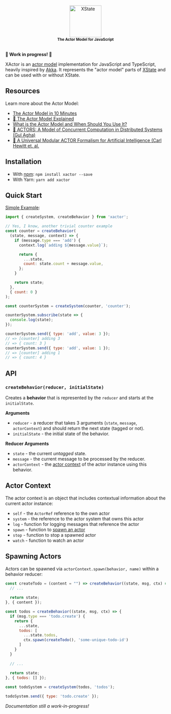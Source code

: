 <p align="center">
  <br />
  <img src="https://s3.amazonaws.com/media-p.slid.es/uploads/174419/images/7647776/xactor-logo.svg" alt="XState" width="100"/>
  <br />
    <sub><strong>The Actor Model for JavaScript</strong></sub>
  <br />
  <br />
</p>

**🚧 Work in progress! 🚧**

XActor is an [actor model](https://en.wikipedia.org/wiki/Actor_model) implementation for JavaScript and TypeScript, heavily inspired by [Akka](https://akka.io/). It represents the "actor model" parts of [XState](https://github.com/davidkpiano/xstate) and can be used with or without XState.

## Resources

Learn more about the Actor Model:

- [The Actor Model in 10 Minutes](https://www.brianstorti.com/the-actor-model/)
- [🎥 The Actor Model Explained](https://www.youtube.com/watch?v=ELwEdb_pD0k)
- [What is the Actor Model and When Should You Use It?](https://mattferderer.com/what-is-the-actor-model-and-when-should-you-use-it)
- [📄 ACTORS: A Model of Concurrent Computation in Distributed Systems (Gul Agha)](https://dspace.mit.edu/handle/1721.1/6952)
- [📄 A Universal Modular ACTOR Formalism for Artificial Intelligence (Carl Hewitt et. al.](https://www.semanticscholar.org/paper/A-Universal-Modular-ACTOR-Formalism-for-Artificial-Hewitt-Bishop/acb2f7040e21cbe456030c8535bc3f2aafe83b02)


## Installation

- With [npm](https://www.npmjs.com/package/xactor): `npm install xactor --save`
- With Yarn: `yarn add xactor`

## Quick Start

[Simple Example](https://codesandbox.io/s/simple-xactor-example-7iyck?file=/src/index.js):
```js
import { createSystem, createBehavior } from 'xactor';

// Yes, I know, another trivial counter example
const counter = createBehavior(
  (state, message, context) => {
    if (message.type === 'add') {
      context.log(`adding ${message.value}`);

      return {
        ...state,
        count: state.count + message.value,
      };
    }

    return state;
  },
  { count: 0 }
);

const counterSystem = createSystem(counter, 'counter');

counterSystem.subscribe(state => {
  console.log(state);
});

counterSystem.send({ type: 'add', value: 3 });
// => [counter] adding 3
// => { count: 3 }
counterSystem.send({ type: 'add', value: 1 });
// => [counter] adding 1
// => { count: 4 }
```

## API

### `createBehavior(reducer, initialState)`

Creates a **behavior** that is represented by the `reducer` and starts at the `initialState`.

**Arguments**

- `reducer` - a reducer that takes 3 arguments (`state`, `message`, `actorContext`) and should return the next state (tagged or not).
- `initialState` - the initial state of the behavior.

**Reducer Arguments**

- `state` - the current _untagged_ state.
- `message` - the current message to be processed by the reducer.
- `actorContext` - the [actor context](#actor-context) of the actor instance using this behavior.

## Actor Context

The actor context is an object that includes contextual information about the current actor instance:

- `self` - the `ActorRef` reference to the own actor
- `system` - the reference to the actor system that owns this actor
- `log` - function for logging messages that reference the actor
- `spawn` - function to [spawn an actor](#spawning-actors)
- `stop` - function to stop a spawned actor
- `watch` - function to watch an actor

## Spawning Actors

Actors can be spawned via `actorContext.spawn(behavior, name)` within a behavior reducer:

```js
const createTodo = (content = "") => createBehavior((state, msg, ctx) => {
  // ...
  
  return state;
}, { content });

const todos = createBehavior((state, msg, ctx) => {
  if (msg.type === 'todo.create') {
    return {
      ...state,
      todos: [
        ...state.todos,
        ctx.spawn(createTodo(), 'some-unique-todo-id')
      ]
    }
  }
  
  // ...
  
  return state;
}, { todos: [] });

const todoSystem = createSystem(todos, 'todos');

todoSystem.send({ type: 'todo.create' });
```

_Documentation still a work-in-progress!_
